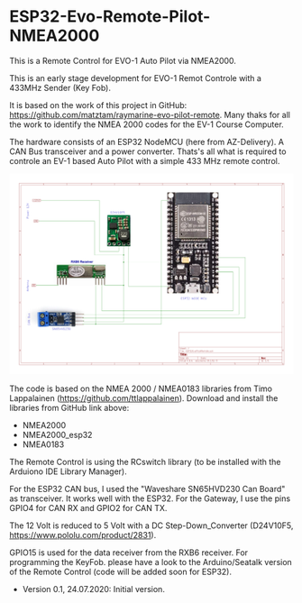 # ESP32-Evo-Remote-Pilot-NMEA2000
This is a Remote Control for EVO-1 Auto Pilot via NMEA2000.

This is an early stage development for EVO-1 Remot Controle with a 433MHz Sender (Key Fob).

It is based on the work of this project in GitHub: https://github.com/matztam/raymarine-evo-pilot-remote.
Many thaks for all the work to identify the NMEA 2000 codes for the EV-1 Course Computer.

The hardware consists of an ESP32 NodeMCU (here from AZ-Delivery). A CAN Bus transceiver and a power converter.
Thats's all what is required to controle an EV-1 based Auto Pilot with a simple 433 MHz remote control.

![Schematics](https://github.com/AK-Homberger/ESP32-Evo-Remote-Pilot-NMEA2000/blob/master/ESP32EvoPilotSchematics.png)


The code is based on the NMEA 2000 / NMEA0183 libraries from Timo Lappalainen (https://github.com/ttlappalainen). Download and install the libraries from GitHub link above:

 - NMEA2000
 - NMEA2000_esp32
 - NMEA0183

The Remote Control is using the RCswitch library (to be installed with the Arduiono IDE Library Manager).

For the ESP32 CAN bus, I used the "Waveshare SN65HVD230 Can Board" as transceiver. It works well with the ESP32. For the Gateway, I use the pins GPIO4 for CAN RX and GPIO2 for CAN TX.

The 12 Volt is reduced to 5 Volt with a DC Step-Down_Converter (D24V10F5, https://www.pololu.com/product/2831).

GPIO15 is used for the data receiver from the RXB6 receiver.
For programming the KeyFob. please have a look to the Arduino/Seatalk version of the Remote Control (code will be added soon for ESP32).

- Version 0.1, 24.07.2020: Initial version.
